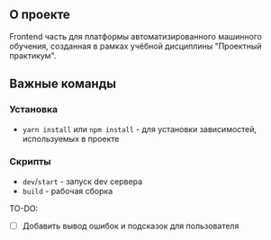 ## О проекте 

Frontend часть для платформы автоматизированного машинного обучения, созданная в рамках учёбной дисциплины "Проектный практикум".

## Важные команды

### Установка

- `yarn install` или `npm install` - для установки зависимостей, используемых в проекте

### Скрипты

- `dev`/`start` - запуск dev сервера
- `build` - рабочая сборка


TO-DO:
- [ ] Добавить вывод ошибок и подсказок для пользователя